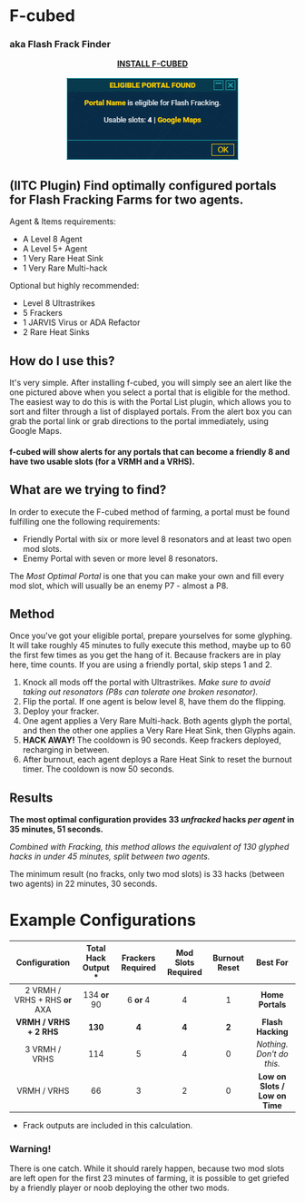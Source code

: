 # F-cubed
### aka Flash Frack Finder

<p align="center">
<b><a href="https://gitlab.com/n4ru/f-cubed/raw/master/fcubed.user.js">INSTALL F-CUBED</a></b>
<br>
<br>
<img src="/frack.png">
</p>

## (IITC Plugin) Find optimally configured portals for Flash Fracking Farms for two agents.

Agent & Items requirements:
 * A Level 8 Agent
 * A Level 5+ Agent
 * 1 Very Rare Heat Sink
 * 1 Very Rare Multi-hack
 
Optional but highly recommended:
 * Level 8 Ultrastrikes
 * 5 Frackers
 * 1 JARVIS Virus or ADA Refactor
 * 2 Rare Heat Sinks

## How do I use this?
It's very simple. After installing f-cubed, you will simply see an alert like the one pictured above when you select a portal that is eligible for the method. 
The easiest way to do this is with the Portal List plugin, which allows you to sort and filter through a list of displayed portals.
From the alert box you can grab the portal link or grab directions to the portal immediately, using Google Maps.
#### f-cubed will show alerts for any portals that can become a friendly 8 and have two usable slots (for a VRMH and a VRHS).

## What are we trying to find?
In order to execute the F-cubed method of farming, a portal must be found fulfilling one the following requirements:
* Friendly Portal with six or more level 8 resonators and at least two open mod slots.
* Enemy Portal with seven or more level 8 resonators.

The *Most Optimal Portal* is one that you can make your own and fill every mod slot, which will usually be an enemy P7 - almost a P8.

## Method
Once you've got your eligible portal, prepare yourselves for some glyphing. It will take roughly 45 minutes to fully execute this method, maybe up to 60 the first few times as you get the hang of it. Because frackers are in play here, time counts. If you are using a friendly portal, skip steps 1 and 2.
1. Knock all mods off the portal with Ultrastrikes. *Make sure to avoid taking out resonators (P8s can tolerate one broken resonator).*
2. Flip the portal. If one agent is below level 8, have them do the flipping.
3. Deploy your fracker.
4. One agent applies a Very Rare Multi-hack. Both agents glyph the portal, and then the other one applies a Very Rare Heat Sink, then Glyphs again.
5. **HACK AWAY!** The cooldown is 90 seconds. Keep frackers deployed, recharging in between.
6. After burnout, each agent deploys a Rare Heat Sink to reset the burnout timer. The cooldown is now 50 seconds.

## Results

**The most optimal configuration provides 33 *unfracked* hacks *per agent* in 35 minutes, 51 seconds.** 

*Combined with Fracking, this method allows the equivalent of 130 glyphed hacks in under 45 minutes, split between two agents.*

The minimum result (no fracks, only two mod slots) is 33 hacks (between two agents) in 22 minutes, 30 seconds.

# Example Configurations

| Configuration | Total Hack Output * | Frackers Required | Mod Slots Required | Burnout Reset | Best For
|:------------:|:---------------:|:-----:|:--:|:-:|:-:
| 2 VRMH / VRHS + RHS **or** AXA | 134 **or** 90 | 6 **or** 4 | 4 | 1 | **Home Portals**
| **VRMH / VRHS + 2 RHS** | **130** | **4** | **4** | **2** | **Flash Hacking**
| 3 VRMH / VRHS | 114 | 5 | 4 | 0 | *Nothing. Don't do this.*
| VRMH / VRHS | 66 | 3 | 2 | 0 | **Low on Slots / Low on Time**

* Frack outputs are included in this calculation.

### Warning!

There is one catch. While it should rarely happen, because two mod slots are left open for the first 23 minutes of farming, it is possible to get griefed by a friendly player or noob deploying the other two mods.


